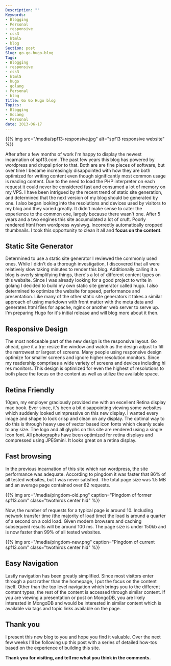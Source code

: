 ```yaml
---
Description: ""
Keywords:
- Blogging
- Personal
- responsive
- css3
- html5
- blog
Section: post
Slug: go-go-hugo-blog
Tags:
- Blogging
- responsive
- css3
- html5
- hugo
- golang
- Personal
- blog
Title: Go Go Hugo blog
Topics:
- Blogging
- GoLang
- Personal
date: 2013-06-17
---
```


{{% img src="/media/spf13-responsive.jpg" alt="spf13 responsive website" %}}

After after a few months of work I'm happy to display the newest incarnation of spf13.com.<!--more-->
The past few years this blog has powered by wordpress and drupal prior to that. Both are 
are fine pieces of software, but over time I became increasingly disappointed with 
how they are both optimized for writing content even though significantly most common
usage is reading content. Due to the need to load the PHP interpreter on each request
it could never be considered fast and consumed a lot of memory on my VPS.
I have been intrigued by the recent trend of static site generation, and 
determined that the next version of my blog should be generated by one. I also 
began looking into the resolutions and devices used by visitors to my blog 
and they varied greatly. It didn't make sense to cater the experience to the 
common one, largely because there wasn't one. After 5 years and a two engines
this site accumulated a lot of cruft. Poorly rendered html from wordpress wysiwyg.
Incorrectly automatically cropped thumbnails. I took this opportunity to clean it 
all and **focus on the content**.


## Static Site Generator

Determined to use a static site generator I reviewed the commonly used ones. While
I didn't do a thorough investigation, I discovered that all were relatively slow
taking minutes to render this blog. Additionally calling it a blog is overly 
simplifying things, there's a lot of different content types on this website. 
Since I was already looking for a good project to write in golang I decided to build
my own static site generator called hugo. I also determined to 
optimize the website for speed, performance and presentation. Like many 
of the other static site generators it takes a similar approach of 
using markdown with front matter with the meta data and generates html files for 
apache, nginx or another web server to serve up. I'm preparing Hugo for it's initial 
release and will blog more about it then.

## Responsive Design

The most noticeable part of the new design is the responsive layout. Go ahead, give it a
try: resize the window and watch as the design adjust to fill the narrowest or largest of
screens. Many people using responsive design optimize for smaller screens and ignore 
higher resolution monitors. Since my readership comprises a wide variety of screens and devices
including hi res monitors. This design is optimized for even the highest of resolutions 
to both place the focus on the content as well as utilize the available space.

## Retina Friendly

10gen, my employer graciously provided me with an excellent Retina display mac book.
Ever since, it's been a bit disappointing viewing some websites which suddenly
looked unimpressive on this new display. I wanted every image and shape to look 
crisp and clean on any display. The optimal way to do this is through heavy use of
vector based icon fonts which cleanly scale to any size. The logo and all glyphs
on this site are rendered using a single icon font.  All photographs have been 
optimized for retina displays and compressed using JPEGmini. It looks great on 
a retina display.


## Fast browsing

In the previous incarnation of this site which ran wordpress, the site performance was 
adequate. According to pingdom it was faster that 86% of all tested websites, but I was 
never satisfied. The total page size was 1.5 MB and an average page contained over 82 requests.

{{% img src="/media/pingdom-old.png" caption="Pingdom of former spf13.com" class="twothirds center hid" %}}


Now, the number of requests for a typical page is around 10. Including network transfer time 
(the majority of load time) the load is around a quarter of a second on a cold load. Given 
modern browsers and caching subsequent results will be around 100 ms. The page size is under 
150kb and is now faster than 99% of all tested websites.

{{% img src="/media/pingdom-new.png" caption="Pingdom of current spf13.com" class="twothirds center hid" %}}

## Easy Navigation

Lastly navigation has been greatly simplified. Since most visitors enter through a post 
rather than the homepage, I put the focus on the content itself. Other than the top level
navigation which brings you to the different content types, the rest of the content is 
accessed through similar content. If you are viewing a presentation or post on MongoDB, 
you are likely interested in MongoDB and would be interested in similar content which 
is available via tags and topic links available on the page.

## Thank you
I present this new blog to you and hope you find it valuable. Over the next
few weeks I'll be following up this post with a series of detailed how-tos based
on the experience of building this site.

**Thank you for visiting, and tell me what you think in the comments.**
